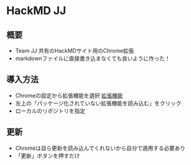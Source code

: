 HackMD JJ
===

## 概要
- Team JJ 共有のHackMDサイト用のChrome拡張
- markdownファイルに直接書き込まなくても良いように作った！

## 導入方法
- Chromeの設定から拡張機能を選択
    [拡張機能](chrome://extensions/)
- 左上の「パッケージ化されていない拡張機能を読み込む」をクリック
- ローカルのリポジトリを指定

## 更新
- Chromeは自ら更新を読み込んでくれないから自分で適用する必要あり
- 「更新」ボタンを押すだけ